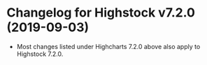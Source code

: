 # Changelog for Highstock v7.2.0 (2019-09-03)

- Most changes listed under Highcharts 7.2.0 above also apply to Highstock 7.2.0.
